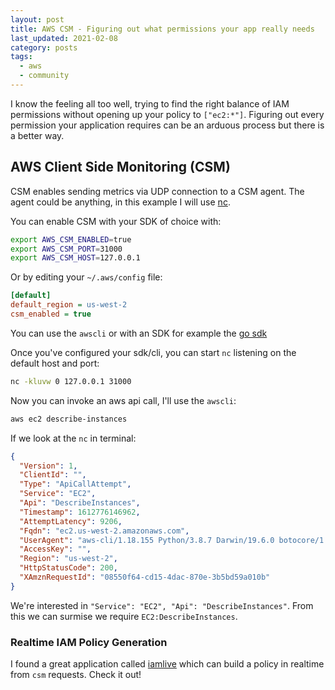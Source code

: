 ```yaml
---
layout: post
title: AWS CSM - Figuring out what permissions your app really needs
last_updated: 2021-02-08
category: posts
tags:
  - aws
  - community
---
```


I know the feeling all too well, trying to find the right balance of IAM permissions
without opening up your policy to `["ec2:*"]`. Figuring out every permission your
application requires can be an arduous process but there is a better way.

## AWS Client Side Monitoring (CSM)

CSM enables sending metrics via UDP connection to a CSM agent. The agent could
be anything, in this example I will use [nc](https://linux.die.net/man/1/nc).

You can enable CSM with your SDK of choice with:

```bash
export AWS_CSM_ENABLED=true
export AWS_CSM_PORT=31000
export AWS_CSM_HOST=127.0.0.1
```

Or by editing your `~/.aws/config` file:

```ini
[default]
default_region = us-west-2
csm_enabled = true
```

You can use the `awscli` or with an SDK for example the [go sdk](https://docs.aws.amazon.com/sdk-for-go/api/aws/csm/)

Once you've configured your sdk/cli, you can start `nc` listening on the default
host and port:

```bash
nc -kluvw 0 127.0.0.1 31000
```

Now you can invoke an aws api call, I'll use the `awscli`:

```bash
aws ec2 describe-instances
```

If we look at the `nc` in terminal:

```json
{
  "Version": 1,
  "ClientId": "",
  "Type": "ApiCallAttempt",
  "Service": "EC2",
  "Api": "DescribeInstances",
  "Timestamp": 1612776146962,
  "AttemptLatency": 9206,
  "Fqdn": "ec2.us-west-2.amazonaws.com",
  "UserAgent": "aws-cli/1.18.155 Python/3.8.7 Darwin/19.6.0 botocore/1.18.14",
  "AccessKey": "",
  "Region": "us-west-2",
  "HttpStatusCode": 200,
  "XAmznRequestId": "08550f64-cd15-4dac-870e-3b5bd59a010b"
}
```

We're interested in `"Service": "EC2", "Api": "DescribeInstances"`. From this
we can surmise we require `EC2:DescribeInstances`.

### Realtime IAM  Policy Generation

I found a great application called [iamlive](https://github.com/iann0036/iamlive) which can build a policy in realtime from `csm` requests. Check it out!
